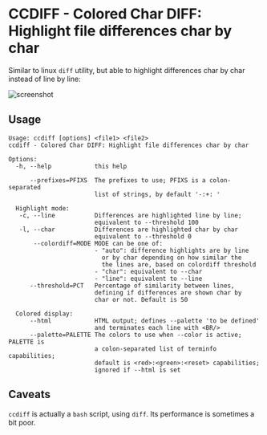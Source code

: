 # CCDIFF - Colored Char DIFF: Highlight file differences char by char

Similar to linux `diff` utility, but able to highlight differences char by char instead of line by line:

<img alt="screenshot" src="https://github.com/user-attachments/assets/176b7892-b744-46f9-adc7-0505d19a502a" />

## Usage
[//]: # (Usage START)
```
Usage: ccdiff [options] <file1> <file2> 
ccdiff - Colored Char DIFF: Highlight file differences char by char

Options:
  -h, --help            this help

      --prefixes=PFIXS  The prefixes to use; PFIXS is a colon-separated
                        list of strings, by default '-:+: '

  Highlight mode:
   -c, --line           Differences are highlighted line by line;
                        equivalent to --threshold 100
   -l, --char           Differences are highlighted char by char
                        equivalent to --threshold 0
       --colordiff=MODE MODE can be one of:
                        - "auto": difference highlights are by line 
                          or by char depending on how similar the
                          the lines are, based on colordiff threshold 
                        - "char": equivalent to --char
                        - "line": equivalent to --line
      --threshold=PCT   Percentage of similarity between lines,
                        defining if differences are shown char by
                        char or not. Default is 50

  Colored display:
      --html            HTML output; defines --palette 'to be defined'
                        and terminates each line with <BR/>
      --palette=PALETTE The colors to use when --color is active; PALETTE is
                        a colon-separated list of terminfo capabilities;
                        default is <red>:<green>:<reset> capabilities;
                        ignored if --html is set

```
[//]: # (Usage END)

## Caveats

`ccdiff` is actually a `bash` script, using `diff`. Its performance is sometimes a bit poor.
